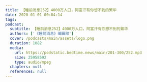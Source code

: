 ```yaml
---
title: 【睡前消息252】4000万人口，阿富汗有你想不到的繁华
date: 2020-01-01 00:04:14
tags:
podcast:
  subtitle: 【睡前消息252】4000万人口，阿富汗有你想不到的繁华
  authors: ['《睡前消息》编辑部']
  cover: /podcasts/main/assets/logo.png
  duration: 1082
  media:
    url: https://podstatic.bedtime.news/main/201-300/252.mp3
    size: 25958592
    type: audio/mpeg
  chapters: null
  references: null
---
```

